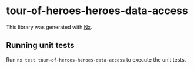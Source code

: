 # tour-of-heroes-heroes-data-access

This library was generated with [Nx](https://nx.dev).

## Running unit tests

Run `nx test tour-of-heroes-heroes-data-access` to execute the unit tests.
